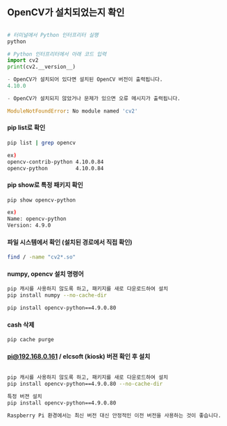 ## OpenCV가 설치되었는지 확인

```python

# 터미널에서 Python 인터프리터 실행
python

# Python 인터프리터에서 아래 코드 입력
import cv2
print(cv2.__version__)

- OpenCV가 설치되어 있다면 설치된 OpenCV 버전이 출력됩니다. 
4.10.0

- OpenCV가 설치되지 않았거나 문제가 있으면 오류 메시지가 출력됩니다. 

ModuleNotFoundError: No module named 'cv2'

```

#### pip list로 확인
```bash
pip list | grep opencv

ex)
opencv-contrib-python 4.10.0.84
opencv-python         4.10.0.84
```

#### pip show로 특정 패키지 확인
```bash
pip show opencv-python

ex)
Name: opencv-python
Version: 4.9.0
```
#### 파일 시스템에서 확인 (설치된 경로에서 직접 확인)

```bash
find / -name "cv2*.so"
```

#### numpy, opencv 설치 명령어
```bash
pip 캐시를 사용하지 않도록 하고, 패키지를 새로 다운로드하여 설치
pip install numpy --no-cache-dir

pip install opencv-python==4.9.0.80

```

#### cash 삭제
```bash
pip cache purge
```

#### pi@192.168.0.161 / elcsoft (kiosk) 버젼 확인 후 설치
```bash

pip 캐시를 사용하지 않도록 하고, 패키지를 새로 다운로드하여 설치
pip install opencv-python==4.9.0.80 --no-cache-dir

특정 버젼 설치
pip install opencv-python==4.9.0.80

Raspberry Pi 환경에서는 최신 버전 대신 안정적인 이전 버전을 사용하는 것이 좋습니다.
```

